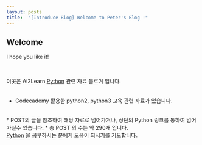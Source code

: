 ```yaml
---
layout: posts
title:  "[Introduce Blog] Welcome to Peter's Blog !"
---
```



## Welcome

I hope you like it!    

<p style="page-break-before: always;">
<br>

이곳은 Ai2Learn <a href="/codecademy/syllabus/">Python</a> 관련 자료 블로거 입니다.   
<br> 

* Codecademy 활용한 python2, python3 교육 관련 자료가 있습니다.
<br>
* POST의 글을 참조하여 해당 자료로 넘어가거나, 상단의 Python 링크를 통하여 넘어 가실수 있습니다.
* 총 POST 의 수는 약 290개 입니다. 
<br>
<a href="/codecademy/syllabus/">Python</a> 을 공부하시는 분에게 도움이 되시기를 기도합니다. 
